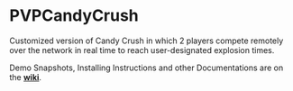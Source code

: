 # PVPCandyCrush
Customized version of Candy Crush in which 2 players compete remotely over the network in real time to reach user-designated explosion times.

Demo Snapshots, Installing Instructions and other Documentations are on the **[wiki](https://github.com/matthew-liu/PVPCandyCrush/wiki)**.
